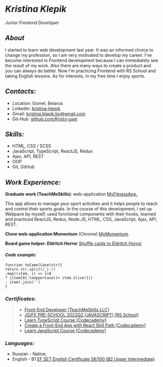 # **_Kristina Klepik_**

_Junior Frontend Developer_

## _About_

I started to learn web development last year. It was an informed choice to change my profession, so I am very motivated to develop my career. I've become interested in Frontend development because I can immediately see the result of my work. Also there are many ways to create a product and you can always do better.
Now I'm practicing Frontend with RS School and taking English lessons. As for interests, in my free time I enjoy sports.

## _Contacts:_

- Location: Gomel, Belarus
- Linkedin: [kristina-klepik](https://www.linkedin.com/in/kristina-klepik)
- Gmail: kristina.klepik.by@gmail.com
- Git-Hub: [github.com/Kristy-user](https://www.github.com/Kristy-user)

## _Skills:_

- HTML, CSS / SCSS
- JavaScript, TypeScript, ReactJS, Redux
- Ajax, API, REST
- OOP
- Git, GitHub

## _Work Experience:_

**Graduate work (TeachMeSkills)**: web-application [MyFitnessApp.](https://github.com/Kristy-user/MyFitnessApp)

This app allows to manage your sport activities and it helps people to reach and control their sports goals. In the course of this development, I set up Webpack by myself, used functional components with their hooks, learned and practiced ReactJS, Redux, Node.JS, HTML, CSS, JavaScript, Ajax, API, REST.

**Clone web-application Momentum** (Chrome) [MyMomentum](https://rolling-scopes-school.github.io/kristy-user-JSFEPRESCHOOL2022Q2/Momentum/#).

**Board game helper: Eldritch Horror** [Shuffle cards to Eldritch Horror](https://rolling-scopes-school.github.io/kristy-user-JSFEPRESCHOOL2022Q2/eldritch-codejam/)

#### **_Code example:_**

```
function toCamelCase(str){
return str.split(/_|-/)
.map((item, i) => i>0
? (item[0].toUpperCase()+ item.slice(1))
: item).join('')
}
```

### _Certificates:_

> - [Front-End Developer [TeachMeSkills LLC]](assets/certificates/certificate.jpg)
> - [JS/FE PRE-SCHOOL 2022Q2 (JAVASCRIPT) [RS School]](https://app.rs.school/certificate/mvu0tb98)
> - [Learn TypeScript Course [Codecademy]](https://www.codecademy.com/profiles/beta4251284206/certificates/56fb1e71303e37b643bb1905f31c8a09)
> - [Create a Front-End App with React Skill Path [Codecademy]](https://www.codecademy.com/profiles/beta4251284206/certificates/5c9ce0b45f1de879ebcad4fd)
> - [Learn JavaScript Course [Codecademy]](https://www.codecademy.com/profiles/beta4251284206/certificates/705dcb15de0da4dd9d9fc4f3274b430e)

### _Languages:_

- Russian - Native;
- English - B1 [EF SET English Certificate 58/100 (B2 Upper Intermediate)](https://efset.org/cert/5c1kgb)
